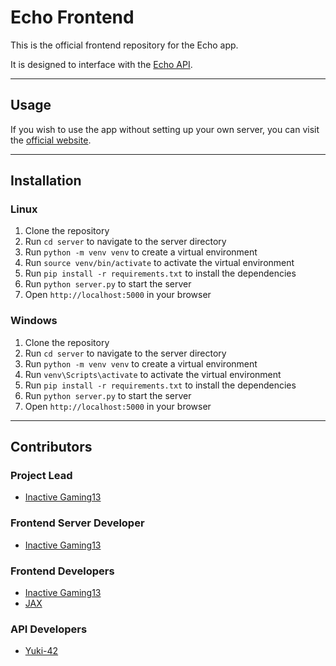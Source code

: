 # Echo Frontend
This is the official frontend repository for the Echo app.

It is designed to interface with the [Echo API](https://github.com/Yuki-42/echo-api).

---

## Usage

If you wish to use the app without setting up your own server,
you can visit the [official website](https://echo.disbroad.com).

---

## Installation

### Linux
1. Clone the repository
2. Run `cd server` to navigate to the server directory
3. Run `python -m venv venv` to create a virtual environment
4. Run `source venv/bin/activate` to activate the virtual environment
5. Run `pip install -r requirements.txt` to install the dependencies
6. Run `python server.py` to start the server
7. Open `http://localhost:5000` in your browser

### Windows
1. Clone the repository
2. Run `cd server` to navigate to the server directory
3. Run `python -m venv venv` to create a virtual environment
4. Run `venv\Scripts\activate` to activate the virtual environment
5. Run `pip install -r requirements.txt` to install the dependencies
6. Run `python server.py` to start the server
7. Open `http://localhost:5000` in your browser

---

## Contributors

### Project Lead
- [Inactive Gaming13](https://github.com/InactiveGaming13)

### Frontend Server Developer
- [Inactive Gaming13](https://github.com/InactiveGaming13)

### Frontend Developers
- [Inactive Gaming13](https://github.com/InactiveGaming13)
- [JAX](https://github.com/JaXMusic)

### API Developers
- [Yuki-42](https://github.com/Yuki-42)